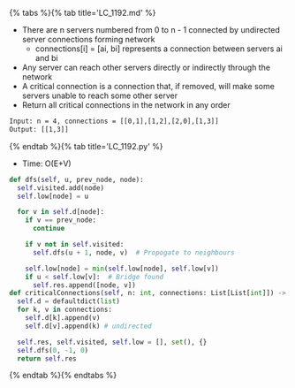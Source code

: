 {% tabs %}{% tab title='LC_1192.md' %}

* There are n servers numbered from 0 to n - 1 connected by undirected server connections forming network
  * connections[i] = [ai, bi] represents a connection between servers ai and bi
* Any server can reach other servers directly or indirectly through the network
* A critical connection is a connection that, if removed, will make some servers unable to reach some other server
* Return all critical connections in the network in any order

```txt
Input: n = 4, connections = [[0,1],[1,2],[2,0],[1,3]]
Output: [[1,3]]
```

{% endtab %}{% tab title='LC_1192.py' %}

* Time: O(E+V)

```py
def dfs(self, u, prev_node, node):
  self.visited.add(node)
  self.low[node] = u

  for v in self.d[node]:
    if v == prev_node:
      continue

    if v not in self.visited:
      self.dfs(u + 1, node, v)  # Propogate to neighbours

    self.low[node] = min(self.low[node], self.low[v])
    if u < self.low[v]:  # Bridge found
      self.res.append([node, v])
def criticalConnections(self, n: int, connections: List[List[int]]) -> List[List[int]]:
  self.d = defaultdict(list)
  for k, v in connections:
    self.d[k].append(v)
    self.d[v].append(k) # undirected

  self.res, self.visited, self.low = [], set(), {}
  self.dfs(0, -1, 0)
  return self.res
```

{% endtab %}{% endtabs %}
